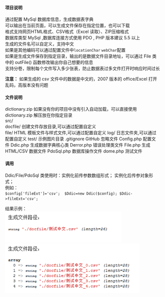 #### 项目说明
通过配置 MySql 数据库信息，生成数据表字典  
可以输出在当前页面，可以生成文件保存在指定位置，也可以下载    
格式支持网页HTML格式、CSV格式（Excel 读取）、ZIP压缩格式      
数据库类型 MySql ,数据库连接方式使用 PDO , PHP 版本建议 5.5 以上  
生成的文件名可以自定义，支持中文  
如果是其他编码可以通过配置文件中`locationChar` `webChar`配置  
如果是生成文件保存到指定目录，输出的是数据文件目录地址，可以通过 File 类中的 outFile() 函数修改输出你自己想要的信息  
支持分卷，限制每个文件写入多少张表，防止数据表过多文件打开时响应时间过长

**注意：**  如果生成的 csv 文件中的数据是中文的，2007 版本的 office/Excel 打开乱码，高版本没有问题


#### 文件说明
dictionary.zip  如果没有你的项目中没有引入自动加载，可以直接使用 dictionary.zip 解压放在你指定目录     
src/       
		docfile/		创建文件存放目录,可以通过配置自定义     
		file/			HTML 模板文件与样式文件,可以通过配置自定义
		log/			日志文件夹,可以通过配置自定义
		test/			示例图片目录
		.gitignore		GitHub 忽略文件
		Config.php		配置文件
		Ddic.php		生成数据字典核心类
		Derror.php		错误处理类文件
		File.php		生成 HTML/CSV 数据文件
		PdoSql.php		数据库操作文件
		dome.php		测试文件   


#### 调用
Ddic/File/PdoSql 类使用时：实例化前传参数数组形式； 实例化后传参对象形式；   
例如：  
      `$config['fileExt']='csv'; 
       $Ddic=new Ddic($config);
       $Ddic->fileExt='csv';` 
      
结果示例：  
![示例单个文件](./src/test/test_file.png)
![多个文件](./src/test/test_files.png)